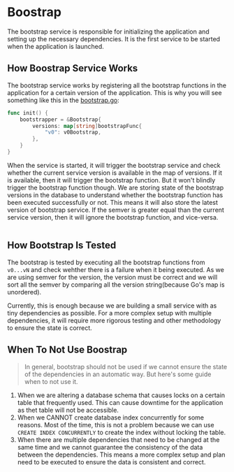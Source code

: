 # Boostrap

The bootstrap service is responsible for initializing the application and setting up the necessary dependencies. It is the first service to be started when the application is launched.

## How Boostrap Service Works

The bootstrap service works by registering all the bootstrap functions in the application for a certain version of the application. This is why you will see something like this in the [bootstrap.go](bootstrap.go):

```go
func init() {
	bootstrapper = &Bootstrap{
		versions: map[string]bootstrapFunc{
			"v0": v0Bootstrap,
		},
	}
}
```

When the service is started, it will trigger the bootstrap service and check whether the current service version is available in the map of versions. If it is available, then it will trigger the bootstrap function. But it won't blindly trigger the bootstrap function though. We are storing state of the bootstrap versions in the database to understand whether the bootstrap function has been executed successfully or not. This means it will also store the latest version of bootstrap service. If the semver is greater equal than the current service version, then it will ignore the bootstrap function, and vice-versa.

```mermaid
```

## How Bootstrap Is Tested

The bootstrap is tested by executing all the bootstrap functions from `v0...vN` and check wehther there is a failure when it being executed. As we are using semver for the version, the version must be correct and we will sort all the semver by comparing all the version string(because Go's map is unordered).

Currently, this is enough because we are building a small service with as tiny dependencies as possible. For a more complex setup with multiple dependencies, it will require more rigorous testing and other methodology to ensure the state is correct.

## When To Not Use Boostrap

> In general, bootstrap should not be used if we cannot ensure the state of the dependencies in an automatic way. But here's some guide when to not use it.

1. When we are altering a database schema that causes locks on a certain table that frequently used. This can cause downtime for the application as thet table will not be accessible.
1. When we CANNOT create database index concurrently for some reasons. Most of the time, this is not a problem because we can use `CREATE INDEX CONCURRENTLY` to create the index without locking the table.
1. When there are multiple dependencies that need to be changed at the same time and we cannot guarantee the consistency of the data between the dependencies. This means a more complex setup and plan need to be executed to ensure the data is consistent and correct.